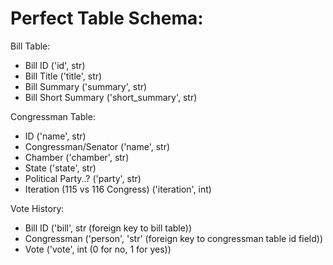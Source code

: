 # Perfect Table Schema:

Bill Table:
- Bill ID ('id', str)
- Bill Title ('title', str)
- Bill Summary ('summary', str)
- Bill Short Summary ('short_summary', str)

Congressman Table:
- ID ('name', str)
- Congressman/Senator ('name', str)
- Chamber ('chamber', str)
- State ('state', str)
- Political Party..? ('party', str)
- Iteration (115 vs 116 Congress) ('iteration', int)

Vote History:
- Bill ID ('bill', str (foreign key to bill table))
- Congressman ('person', 'str' (foreign key to congressman table id field))
- Vote ('vote', int (0 for no, 1 for yes))